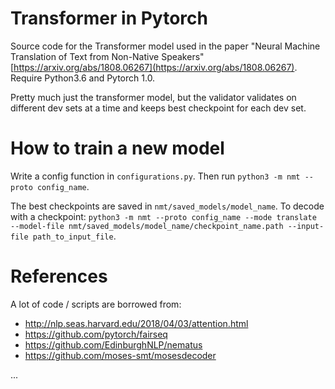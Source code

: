 # Transformer in Pytorch

Source code for the Transformer model used in the paper "Neural Machine Translation of Text from Non-Native Speakers" [https://arxiv.org/abs/1808.06267](https://arxiv.org/abs/1808.06267).  Require Python3.6 and Pytorch 1.0.

Pretty much just the transformer model, but the validator validates on different dev sets at a time and keeps best checkpoint for each dev set.

# How to train a new model
Write a config function in ``configurations.py``. Then run ``python3 -m nmt --proto config_name``.  

The best checkpoints are saved in ``nmt/saved_models/model_name``. To decode with a checkpoint: ``python3 -m nmt --proto config_name --mode translate --model-file nmt/saved_models/model_name/checkpoint_name.path --input-file path_to_input_file``.

# References
A lot of code / scripts are borrowed from:  

* http://nlp.seas.harvard.edu/2018/04/03/attention.html
* https://github.com/pytorch/fairseq
* https://github.com/EdinburghNLP/nematus
* https://github.com/moses-smt/mosesdecoder

...

